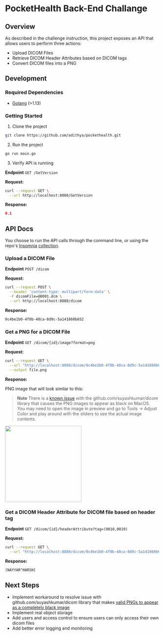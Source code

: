 # PocketHealth Back-End Challange

## Overview

As described in the challenge instruction, this project exposes an API that allows users to perform three actions:

- Upload DICOM Files
- Retrieve DICOM Header Attributes based on DICOM tags
- Convert DICOM files into a PNG

## Development

### Required Dependencies

- [Golang](https://go.dev/doc/install) (>1.13)

### Getting Started

1. Clone the project

```bash
git clone https://github.com/adithya/pockethealth.git
```

2. Run the project
```bash
go run main.go
```

3. Verify API is running

**Endpoint**  `GET /GetVersion`

**Request:**
```bash
curl --request GET \
  --url http://localhost:8080/GetVersion
```

**Response:**
```json
0.1
```

## API Docs

You choose to run the API calls through the command line, or using the repo's [Insomnia](https://insomnia.rest/) [collection](https://github.com/adithya/pockethealth/blob/main/PocketHealth_Challenge_Insomnia_Collection.json). 

### Upload a DICOM File

**Endpoint** `POST /dicom`

**Request:**
```bash
curl --request POST \
  --header 'content-type: multipart/form-data' \
  -F dicomFile=@0001.dcm \
  --url http://localhost:8080/dicom
```

**Response:**
```bash
0c4be1b0-4f0b-40ca-8d9c-5a141860b652
```

### Get a PNG for a DICOM File

**Endpoint** `GET /dicom/{id}/image?format=png`

**Request:**
```bash
curl --request GET \
  --url "http://localhost:8080/dicom/0c4be1b0-4f0b-40ca-8d9c-5a141860b652/image?format=png" \
  --output file.png
```

**Response:**

PNG image that will look similar to this: 

> **Note**
> There is a [known issue](https://github.com/suyashkumar/dicom/issues/164) with the github.com/suyashkumar/dicom library that causes the PNG images to appear as black on MacOS. You may need to open the image in preview and go to Tools -> Adjust Color and play around with the sliders to see the actual image contents.

<img src="https://user-images.githubusercontent.com/6684672/233451099-461446d4-2d9a-4557-95c1-3f8f3a36840d.png" width="250" height="250">

### Get a DICOM Header Attribute for DICOM file based on header tag

**Endpoint** `GET /dicom/{id}/headerAttribute?tag=(0010,0010)`

**Request:**
```bash
curl --request GET \
  --url "http://localhost:8080/dicom/0c4be1b0-4f0b-40ca-8d9c-5a141860b652/headerAttribute?tag=(0010,0010)"
```

**Response:**
```bash
[NAYYAR^HARSH]
```

## Next Steps

- Implement workaround to resolve issue with github.com/suyashkumar/dicom library that makes [valid PNGs to appear as a completely black image](https://github.com/suyashkumar/dicom/issues/164)
- Implement real object storage
- Add users and access control to ensure users can only access their own dicom files
- Add better error logging and monitoring
